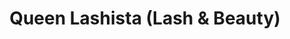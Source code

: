 ---
title: "Queen Lashista (Lash & Beauty)"
url: /bristol/queen-lashista-lash-and-beauty/
shop: beauty
---
